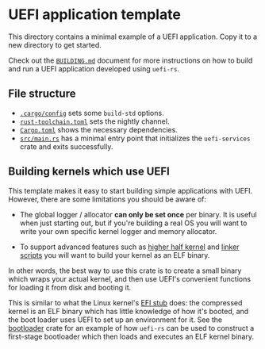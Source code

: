 # UEFI application template

This directory contains a minimal example of a UEFI application.
Copy it to a new directory to get started.

Check out the [`BUILDING.md`](../BUILDING.md) document for more instructions on
how to build and run a UEFI application developed using `uefi-rs`.

## File structure

- [`.cargo/config`](./.cargo/config) sets some `build-std` options.
- [`rust-toolchain.toml`](rust-toolchain.toml) sets the nightly channel.
- [`Cargo.toml`](./Cargo.toml) shows the necessary dependencies.
- [`src/main.rs`](./src/main.rs) has a minimal entry point that
  initializes the `uefi-services` crate and exits successfully.

## Building kernels which use UEFI

This template makes it easy to start building simple applications with UEFI.
However, there are some limitations you should be aware of:

- The global logger / allocator **can only be set once** per binary.
  It is useful when just starting out, but if you're building a real OS you will
  want to write your own specific kernel logger and memory allocator.

- To support advanced features such as [higher half kernel] and [linker scripts]
  you will want to build your kernel as an ELF binary.

In other words, the best way to use this crate is to create a small binary which
wraps your actual kernel, and then use UEFI's convenient functions for loading
it from disk and booting it.

This is similar to what the Linux kernel's [EFI stub] does: the compressed kernel
is an ELF binary which has little knowledge of how it's booted, and the boot loader
uses UEFI to set up an environment for it. See the [bootloader] crate for an example
of how `uefi-rs` can be used to construct a first-stage bootloader which then
loads and executes an ELF kernel binary.

[higher half kernel]: https://wiki.osdev.org/Higher_Half_Kernel
[linker scripts]: https://sourceware.org/binutils/docs/ld/Scripts.html
[EFI stub]: https://www.kernel.org/doc/Documentation/efi-stub.txt
[bootloader]: https://github.com/rust-osdev/bootloader
